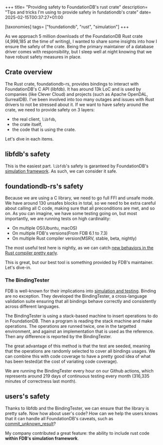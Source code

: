 +++
title= "Providing safety to FoundationDB's rust crate"
description= "Tips and tricks I'm using to provide safety in fundationdb's crate"
date= 2025-02-15T00:37:27+01:00

[taxonomies]
tags= ["foundationdb", "rust", "simulation"]
+++

As we approach 5 million downloads of the FoundationDB Rust crate (4,998,185 at the time of writing), I wanted to share some insights into how I ensure the safety of the crate. Being the primary maintainer of a database driver comes with responsibility, but I sleep well at night knowing that we have robust safety measures in place.

## Crate overview

The Rust crate, foundationdb-rs, provides bindings to interact with FoundationDB's C API (libfdb). It has around 13k LoC and is used by companies (like Clever Cloud) and projects (such as Apache OpenDAL, SurrealDB). I've been involved into too many outages and issues with Rust drivers to not be stressed about it. If we want to have safety around the crate, we need to provide safety on 3 layers:

* the real client, `libfdb`,
* the crate itself, 
* the code that is using the crate.

Let's dive in each items.

## libfdb's safety

This is the easiest part. `libfdb`'s safety is garanteed by FoundationDB's [simulation framework](https://apple.github.io/foundationdb/testing.html). As such, we can consider it safe.

## foundationdb-rs's safety

Because we are using a C library, we need to go full FFI and unsafe mode. We have around 130 unsafes blocks in total, so we need to be extra careful about calling all C code, making sure that all preconditions are met, and so on. As you can imagine, we have some testing going on, but most importantly, we are running tests on high cardinality:

* On multiple OS(Ubuntu, macOS)
* On multiple FDB's versions(From FDB 6.1 to 7.3)
* On multiple Rust compiler version(MSRV, stable, beta, nightly)

The most useful test here is nightly, as we can catch [new behaviors in the Rust compiler pretty early](https://github.com/foundationdb-rs/foundationdb-rs/issues/90).

This is great, but our best tool is something provided by FDB's maintainer. Let's dive-in.

### The BindingTester

FDB is well-known for their implications into [simulation and testing](https://apple.github.io/foundationdb/testing.html). Binding are no exception. They developed the BindingTester, a cross-language validation suite ensuring that all bindings behave correctly and consistently across different languages.

The BindingTester is using a stack-based machine to insert operations to do in FoundationDB. Then a program is reading the stack machine and make operations. The operations are runned twice, one in the targetted environment, and against an implementation that is used as the reference. Then any difference is reported by the BindingTester.

The great advantage of this method is that the test are seeded, meaning that the operations are randomly selected to cover all bindings usages. We can combine this with code coverage to have a pretty good idea of what has been tested(at the cost of variating code coverage).

We are running the BindingTester every hour on our Github actions, which represents around 219 days of continuous testing every month (316,335 minutes of correctness last month). 

## users's safety

Thanks to libfdb and the BindingTester, we can ensure that the library is pretty safe. Now how about user's code? How can we help the users knows that it can handle all FoundationDB's caveats, such as [commit_unknown_result](/posts/automatic-txn-fdb-730/#transactions-with-unknown-results)?

My company contributed a great feature: the ability to include rust code **within FDB's simulation framework**. 